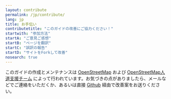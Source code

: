 ```yaml
---
layout: contribute
permalink: /jp/contribute/
lang: jp
title: お手伝い
contributetitle: "このガイドの改善にご協力ください！"
startwith: "参加方法"
startA: "ご意見ご感想"
startB: "ページを翻訳"
startC: "誤訳の報告"
startD: "サイトをForkして改善"
nosearch: true
---
```

このガイドの作成とメンテナンスは [OpenStreetMap](http://www.openstreetmap.org/) および [OpenStreetMap人道支援チーム](http://hotosm.org/) によって行われています。お気づきの点がありましたら、メールなどでご連絡をいただくか、あるいは直接 [Github](http://github.com/hotosm/learnosm) 経由で改善案をお送りください。
